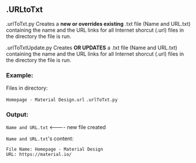 ## .URLtoTxt

.urlToTxt.py
Creates a **new or overrides existing** .txt file (Name and URL.txt) containing the name and the URL links for all Internet shorcut (.url) files in the directory the file is run.

.urlToTxtUpdate.py
Creates **OR UPDATES** a .txt file (Name and URL.txt) containing the name and the URL links for all Internet shorcut (.url) files in the directory the file is run.

### Example:

Files in directory:

`Homepage - Material Design.url`
`.urlToTxt.py`

### Output:
`Name and URL.txt` <---- new file created

`Name and URL.txt`'s content:

```
File Name: Homepage - Material Design
URL: https://material.io/ 
```
